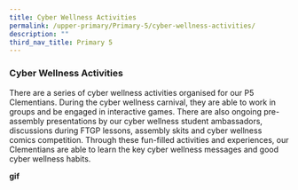 ```yaml
---
title: Cyber Wellness Activities
permalink: /upper-primary/Primary-5/cyber-wellness-activities/
description: ""
third_nav_title: Primary 5
---
```

### Cyber Wellness Activities
There are a series of cyber wellness activities organised for our P5 Clementians. During the cyber wellness carnival, they are able to work in groups and be engaged in interactive games. There are also ongoing pre-assembly presentations by our cyber wellness student ambassadors, discussions during FTGP lessons, assembly skits and cyber wellness comics competition. Through these fun-filled activities and experiences, our Clementians are able to learn the key cyber wellness messages and good cyber wellness habits.

**gif**
